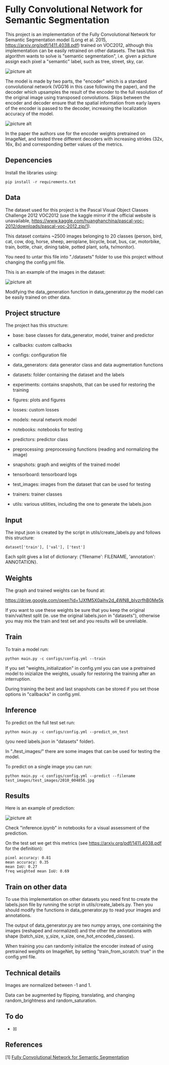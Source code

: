 # Fully Convolutional Network for Semantic Segmentation

This project is an implementation of the Fully Convolutional Network for Semantic Segmentation model (Long et al. 2015, https://arxiv.org/pdf/1411.4038.pdf) trained on VOC2012, although this implementation can be easily retrained on other datasets. The task this algorithm wants to solve is "semantic segmentation", i.e. given a picture assign each pixel a "semantic" label, such as tree, street, sky, car. 

![picture alt](https://github.com/giovanniguidi/FCN-keras/blob/master/figures/semantic_segmentation.jpg "")

The model is made by two parts, the "encoder" which is a standard convolutional network (VGG16 in this case following the paper), and the decoder which upsamples the result of the encoder to the full resolution of the original image using transposed convolutions. Skips between the encoder and decoder ensure that the spatial information from early layers of the encoder is passed to the decoder, increasing the localization accuracy of the model. 

![picture alt](https://github.com/giovanniguidi/FCN-keras/blob/master/figures/FCN_1.png "")

In the paper the authors use for the encoder weights pretrained on ImageNet, and tested three different decoders with increasing strides (32x, 16x, 8x) and corresponding better values of the metrics.


## Depencencies

Install the libraries using:
```
pip install -r requirements.txt 
```

## Data

The dataset used for this project is the Pascal Visual Object Classes Challenge 2012 VOC2012 (use the kaggle mirror if the official website is unavailable, https://www.kaggle.com/huanghanchina/pascal-voc-2012/downloads/pascal-voc-2012.zip/1).

This dataset contains ~2500 images belonging to 20 classes (person, bird, cat, cow, dog, horse, sheep, aeroplane, bicycle, boat, bus, car, motorbike, train, bottle, chair, dining table, potted plant, sofa, tv/monitor). 

You need to untar this file into "./datasets" folder to use this project without changing the config.yml file. 

This is an example of the images in the dataset:

![picture alt](https://github.com/giovanniguidi/FCN-keras/blob/master/test_images/2010_001403.jpg "")

Modifying the data_generation function in data_generator.py the model can be easily trained on other data.


## Project structure

The project has this structure:

- base: base classes for data_generator, model, trainer and predictor 

- callbacks: custom callbacks 

- configs: configuration file

- data_generators: data generator class and data augmentation functions

- datasets: folder containing the dataset and the labels

- experiments: contains snapshots, that can be used for restoring the training 

- figures: plots and figures

- losses: custom losses

- models: neural network model

- notebooks: notebooks for testing 

- predictors: predictor class 

- preprocessing: preprocessing functions (reading and normalizing the image)

- snapshots: graph and weights of the trained model

- tensorboard: tensorboard logs

- test_images: images from the dataset that can be used for testing 

- trainers: trainer classes

- utils: various utilities, including the one to generate the labels.json


## Input

The input json is created by the script in utils/create_labels.py and follows this structure:

```
dataset['train'], ['val'], ['test']
```

Each split gives a list of dictionary: {'filename': FILENAME, 'annotation': ANNOTATION}.


## Weights

The graph and trained weights can be found at:

https://drive.google.com/open?id=1JXfM5X0aihv2d_4WN8_bIvzrfhB0Me5k


If you want to use these weights be sure that you keep the original train/val/test split (ie. use the original labels.json in "datasets"), otherwise you may mix the train and test set and you results will be unreliable.


## Train

To train a model run:

```
python main.py -c configs/config.yml --train
```

If you set "weights_initialization" in config.yml you can use a pretrained model to inizialize the weights, usually for restoring the training after an interruption.  

During training the best and last snapshots can be stored if you set those options in "callbacks" in config.yml.


## Inference 

To predict on the full test set run: 

```
python main.py -c configs/config.yml --predict_on_test
```

(you need labels.json in "datasets" folder).


In "./test_images/" there are some images that can be used for testing the model. 

To predict on a single image you can run:

```
python main.py -c configs/config.yml --predict --filename test_images/test_images/2010_004856.jpg
```


## Results

Here is an example of prediction:

![picture alt](https://github.com/giovanniguidi/FCN-keras/blob/master/figures/pred_3.png "")

Check "inference.ipynb" in notebooks for a visual assessment of the prediction.

On the test set we get this metrics (see https://arxiv.org/pdf/1411.4038.pdf for the definition):

```
pixel accuracy: 0.81
mean accuracy: 0.35
mean IoU: 0.27
freq weighted mean IoU: 0.69
````

## Train on other data

To use this implementation on other datasets you need first to create the labels.json file by running the script in utils/create_labels.py. Then you should modify the functions in data_generator.py to read your images and annotations. 

The output of data_generator.py are two numpy arrays, one containing the images (reshaped and normalized) and the other the annotations with shape (batch_size, y_size, x_size, one_hot_encoded_classes).
 
When training you can randomly initialize the encoder instead of using pretrained weights on ImageNet, by setting "train_from_scratch: true" in the config.yml file.

## Technical details

Images are normalized between -1 and 1.

Data can be augmented by flipping, translating, and changing random_brightness and random_saturation.


## To do

- [x] 


## References


\[1\] [Fully Convolutional Network for Semantic Segmentation](https://arxiv.org/pdf/1411.4038.pdf)
